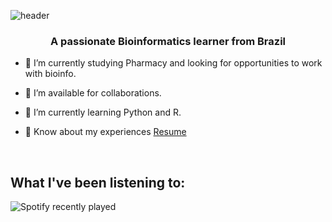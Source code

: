 ![header](https://capsule-render.vercel.app/api?type=waving&color=auto&height=300&section=header&text=Hi,%20I'm%20Beatriz!&fontSize=90&customColorList=1,13)
<h3 align="center">A passionate Bioinformatics learner from Brazil </h3>
</a>

- 🔭 I’m currently studying Pharmacy and looking for opportunities to work with bioinfo.

- 🤝 I’m available for collaborations.

- 🌱 I’m currently learning Python and R.

- 📄 Know about my experiences <a href="colocarlinkdoresume" target="blank">Resume</a>
<br/>

## What I've been listening to:

![Spotify recently played](https://spotify-recently-played-readme.vercel.app/api?user=biabergamo)

